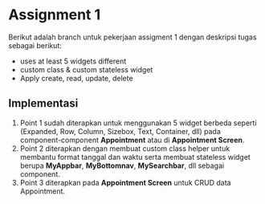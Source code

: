 # Assignment 1

Berikut adalah branch untuk pekerjaan assigment 1 dengan deskripsi tugas sebagai berikut:
- uses at least 5 widgets different
- custom class & custom stateless widget
- Apply create, read, update, delete

## Implementasi

1. Point 1 sudah diterapkan untuk menggunakan 5 widget berbeda seperti (Expanded, Row, Column, Sizebox, Text, Container, dll) pada component-component **Appointment** atau di **Appointment Screen**.
2. Point 2 diterapkan dengan membuat custom class helper untuk membantu format tanggal dan waktu serta membuat stateless widget berupa **MyAppbar**, **MyBottomnav**, **MySearchbar**, dll sebagai component.
3. Point 3 diterapkan pada **Appointment Screen** untuk CRUD data Appointment.
